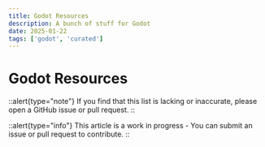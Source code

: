```yaml
---
title: Godot Resources
description: A bunch of stuff for Godot
date: 2025-01-22
tags: ['godot', 'curated']
---
```


# Godot Resources

<style>
.md-contents ul + blockquote:not(.md-override), .md-contents ol + blockquote:not(.md-override) {
    margin-left: 1rem;
}
</style>

::alert{type="note"}
If you find that this list is lacking or inaccurate, please open a GitHub issue or pull request.
::

::alert{type="info"}
This article is a work in progress - You can submit an issue or pull request to contribute.
::